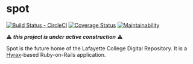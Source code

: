 spot
====

[![Build Status - CircleCI](https://circleci.com/gh/LafayetteCollegeLibraries/spot/tree/master.svg?style=svg)](https://circleci.com/gh/LafayetteCollegeLibraries/spot/tree/master)
[![Coverage Status](https://coveralls.io/repos/github/LafayetteCollegeLibraries/spot/badge.svg?branch=master)](https://coveralls.io/github/LafayetteCollegeLibraries/spot?branch=master)
[![Maintainability](https://api.codeclimate.com/v1/badges/41507959fedd0b4c973f/maintainability)](https://codeclimate.com/github/LafayetteCollegeLibraries/spot/maintainability)

:warning: _**this project is under active construction**_ :warning:

Spot is the future home of the Lafayette College Digital Repository.
It is a [Hyrax]-based Ruby-on-Rails application.

[Hyrax]: http://hyr.ax/
